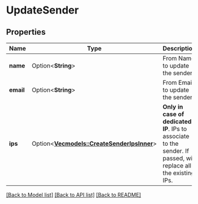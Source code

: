 # UpdateSender

## Properties

Name | Type | Description | Notes
------------ | ------------- | ------------- | -------------
**name** | Option<**String**> | From Name to update the sender | [optional]
**email** | Option<**String**> | From Email to update the sender | [optional]
**ips** | Option<[**Vec<models::CreateSenderIpsInner>**](createSender_ips_inner.md)> | **Only in case of dedicated IP**. IPs to associate to the sender. If passed, will replace all the existing IPs.  | [optional]

[[Back to Model list]](../README.md#documentation-for-models) [[Back to API list]](../README.md#documentation-for-api-endpoints) [[Back to README]](../README.md)


